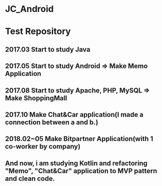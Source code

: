 # JC_Android
# Test Repository

## 2017.03 Start to study Java
## 2017.05 Start to study Android => Make Memo Application
## 2017.08 Start to study Apache, PHP, MySQL => Make ShoppingMall
## 2017.10 Make Chat&Car application(I made a connection between a and b.)
## 2018.02~05 Make Bitpartner Application(with 1 co-worker by company)
## And now, i am studying Kotlin and refactoring "Memo", "Chat&Car" application to MVP pattern and clean code.
